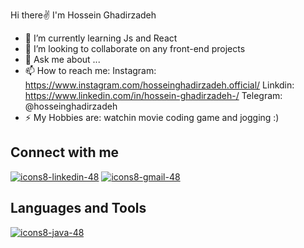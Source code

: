 
Hi there✌ I'm Hossein Ghadirzadeh
- 🔭 I’m currently learning Js and React
- 👯 I’m looking to collaborate on any front-end projects
- 💬 Ask me about ...
- 📫 How to reach me: 
  Instagram:
    https://www.instagram.com/hosseinghadirzadeh.official/
  Linkdin:
    https://www.linkedin.com/in/hossein-ghadirzadeh-/
  Telegram:
    @hosseinghadirzadeh
- ⚡ My Hobbies are:
watchin movie
coding
game 
and jogging :)

## Connect with me
[![icons8-linkedin-48](https://user-images.githubusercontent.com/74541595/179397144-552658c1-0a28-46b5-be2b-3fbf85ace9d8.png)](https://www.linkedin.com/in/hossein-ghadirzadeh-/)
[![icons8-gmail-48](https://user-images.githubusercontent.com/74541595/179397245-37cdb849-4283-4f70-956c-f2e739e44401.png)](mailto:hosseinghadirzadeh81@gmail.com)


## Languages and Tools

[![icons8-java-48](https://user-images.githubusercontent.com/74541595/179397635-6065c1dd-fbd9-4fe9-9088-0e8bbebadecb.png)](https://www.java.com/)
